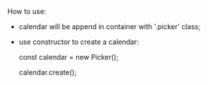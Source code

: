 How to use:
- calendar will be append in container with '.picker' class;
- use constructor to create a calendar: 

	const calendar = new Picker();

	calendar.create();